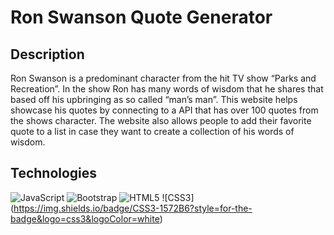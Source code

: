 # Ron Swanson Quote Generator

## Description

Ron Swanson is a predominant character from the hit TV show “Parks and Recreation”. In the show Ron has many words of wisdom that he shares that based off his upbringing as so called “man’s man”. This website helps showcase his quotes by connecting to a API that has over 100 quotes from the shows character. The website also allows people to add their favorite quote to a list in case they want to create a collection of his words of wisdom.

## Technologies

![JavaScript](https://img.shields.io/badge/javascript-%23323330.svg?style=for-the-badge&logo=javascript&logoColor=%23F7DF1E)
![Bootstrap](https://img.shields.io/badge/bootstrap-%23563D7C.svg?style=for-the-badge&logo=bootstrap&logoColor=white)
![HTML5](https://img.shields.io/badge/HTML5-E34F26?style=for-the-badge&logo=html5&logoColor=white)
![CSS3] (https://img.shields.io/badge/CSS3-1572B6?style=for-the-badge&logo=css3&logoColor=white)
